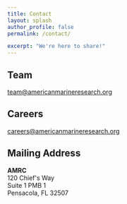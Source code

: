 ```yaml
---
title: Contact
layout: splash
author_profile: false
permalink: /contact/

excerpt: "We're here to share!"
---
```


## Team
team@americanmarineresearch.org

## Careers
careers@americanmarineresearch.org

## Mailing Address
**AMRC**  
120 Chief's Way  
Suite 1 PMB 1  
Pensacola, FL 32507